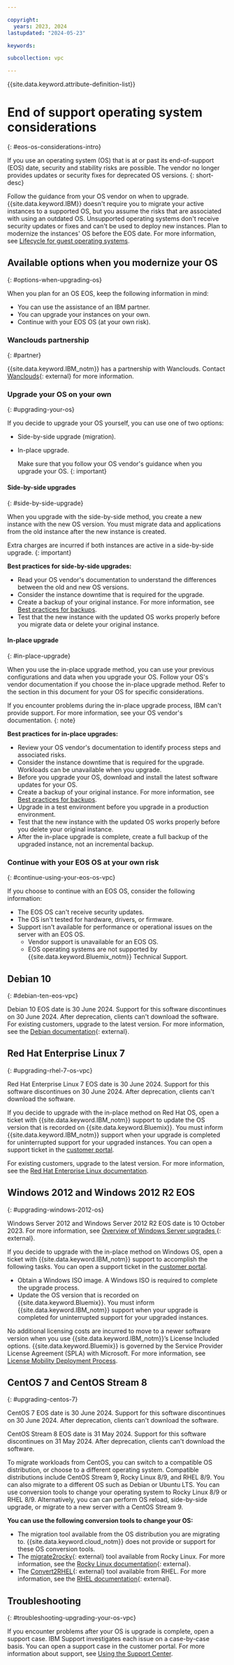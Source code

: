 ```yaml
---

copyright:
  years: 2023, 2024
lastupdated: "2024-05-23"

keywords:

subcollection: vpc

---
```


{{site.data.keyword.attribute-definition-list}}

# End of support operating system considerations
{: #eos-os-considerations-intro}

If you use an operating system (OS) that is at or past its end-of-support (EOS) date, security and stability risks are possible. The vendor no longer provides updates or security fixes for deprecated OS versions.
{: short-desc}

Follow the guidance from your OS vendor on when to upgrade. {{site.data.keyword.IBM}} doesn't require you to migrate your active instances to a supported OS, but you assume the risks that are associated with using an outdated OS. Unsupported operating systems don't receive security updates or fixes and can't be used to deploy new instances. Plan to modernize the instances' OS before the EOS date. For more information, see [Lifecycle for guest operating systems](/docs/vpc?topic=vpc-guest-os-lifecycle).

## Available options when you modernize your OS
{: #options-when-upgrading-os}

When you plan for an OS EOS, keep the following information in mind:

* You can use the assistance of an IBM partner. 
* You can upgrade your instances on your own.
* Continue with your EOS OS (at your own risk).

### Wanclouds partnership
{: #partner}

{{site.data.keyword.IBM_notm}} has a partnership with Wanclouds. Contact [Wanclouds](https://wanclouds.net/ibm-request){: external} for more information.

### Upgrade your OS on your own
{: #upgrading-your-os}

If you decide to upgrade your OS yourself, you can use one of two options:

- Side-by-side upgrade (migration).
- In-place upgrade.
   
   Make sure that you follow your OS vendor's guidance when you upgrade your OS.
   {: important}
   
#### Side-by-side upgrades
{: #side-by-side-upgrade}

When you upgrade with the side-by-side method, you create a new instance with the new OS version. You must migrate data and applications from the old instance after the new instance is created.

Extra charges are incurred if both instances are active in a side-by-side upgrade.
{: important}

**Best practices for side-by-side upgrades:**

- Read your OS vendor's documentation to understand the differences between the old and new OS versions.
- Consider the instance downtime that is required for the upgrade.
- Create a backup of your original instance. For more information, see [Best practices for backups](/docs/vpc?topic=vpc-backups-vpc-best-practices&interface=ui).
- Test that the new instance with the updated OS works properly before you migrate data or delete your original instance.

#### In-place upgrade
{: #in-place-upgrade}

When you use the in-place upgrade method, you can use your previous configurations and data when you upgrade your OS. Follow your OS's vendor documentation if you choose the in-place upgrade method. Refer to the section in this document for your OS for specific considerations.

If you encounter problems during the in-place upgrade process, IBM can't provide support. For more information, see your OS vendor's documentation.
{: note}

**Best practices for in-place upgrades:**

- Review your OS vendor's documentation to identify process steps and associated risks.
- Consider the instance downtime that is required for the upgrade. Workloads can be unavailable when you upgrade.
- Before you upgrade your OS, download and install the latest software updates for your OS.
- Create a backup of your original instance. For more information, see [Best practices for backups](/docs/vpc?topic=vpc-backups-vpc-best-practices&interface=ui).
- Upgrade in a test environment before you upgrade in a production environment.
- Test that the new instance with the updated OS works properly before you delete your original instance.
- After the in-place upgrade is complete, create a full backup of the upgraded instance, not an incremental backup.

### Continue with your EOS OS at your own risk
{: #continue-using-your-eos-os-vpc}

If you choose to continue with an EOS OS, consider the following information:

- The EOS OS can't receive security updates.
- The OS isn't tested for hardware, drivers, or firmware.
- Support isn't available for performance or operational issues on the server with an EOS OS.
   - Vendor support is unavailable for an EOS OS.
   - EOS operating systems are not supported by {{site.data.keyword.Bluemix_notm}} Technical Support.

## Debian 10
{: #debian-ten-eos-vpc}

Debian 10 EOS date is 30 June 2024. Support for this software discontinues on 30 June 2024. After deprecation, clients can't download the software. For existing customers, upgrade to the latest version.
For more information, see the [Debian documentation](https://www.debian.org/releases/bookworm/amd64/release-notes/ch-upgrading.en.html){: external}.

## Red Hat Enterprise Linux 7
{: #upgrading-rhel-7-os-vpc}

Red Hat Enterprise Linux 7 EOS date is 30 June 2024. Support for this software discontinues on 30 June 2024. After deprecation, clients can't download the software.

If you decide to upgrade with the in-place method on Red Hat OS, open a ticket with {{site.data.keyword.IBM_notm}} support to update the OS version that is recorded on {{site.data.keyword.Bluemix}}. You must inform {{site.data.keyword.IBM_notm}} support when your upgrade is completed for uninterrupted support for your upgraded instances. You can open a support ticket in the [customer portal](https://cloud.ibm.com/).

For existing customers, upgrade to the latest version. For more information, see the [Red Hat Enterprise Linux documentation](https://access.redhat.com/support/policy/updates/errata).

## Windows 2012 and Windows 2012 R2 EOS
{: #upgrading-windows-2012-os}

Windows Server 2012 and Windows Server 2012 R2 EOS date is 10 October 2023. For more information, see [Overview of Windows Server upgrades
](https://learn.microsoft.com/en-us/windows-server/get-started/upgrade-overview){: external}.

If you decide to upgrade with the in-place method on Windows OS, open a ticket with {{site.data.keyword.IBM_notm}} support to accomplish the following tasks. You can open a support ticket in the [customer portal](https://cloud.ibm.com/).
- Obtain a Windows ISO image. A Windows ISO is required to complete the upgrade process.
- Update the OS version that is recorded on {{site.data.keyword.Bluemix}}. You must inform {{site.data.keyword.IBM_notm}} support when your upgrade is completed for uninterrupted support for your upgraded instances.

No additional licensing costs are incurred to move to a newer software version when you use {{site.data.keyword.IBM_notm}}’s License Included options. {{site.data.keyword.Bluemix}} is governed by the Service Provider License Agreement (SPLA) with Microsoft. For more information, see [License Mobility Deployment Process](/docs/microsoft?topic=microsoft-microsoft-license-mobility-process).

## CentOS 7 and CentOS Stream 8
{: #upgrading-centos-7}

CentOS 7 EOS date is 30 June 2024. Support for this software discontinues on 30 June 2024. After deprecation, clients can't download the software.

CentOS Stream 8 EOS date is 31 May 2024. Support for this software discontinues on 31 May 2024. After deprecation, clients can't download the software.

To migrate workloads from CentOS, you can switch to a compatible OS distribution, or choose to a different operating system. Compatible distributions include CentOS Stream 9, Rocky Linux 8/9, and RHEL 8/9. You can also migrate to a different OS such as Debian or Ubuntu LTS. You can use conversion tools to change your operating system to Rocky Linux 8/9 or RHEL 8/9. Alternatively, you can can perform OS reload, side-by-side upgrade, or migrate to a new server with a CentOS Stream 9.

**You can use the following conversion tools to change your OS:**

- The migration tool available from the OS distribution you are migrating to. {{site.data.keyword.cloud_notm}} does not provide or support for these OS conversion tools.
- The [migrate2rocky](https://github.com/rocky-linux/rocky-tools/tree/main/migrate2rocky){: external} tool available from Rocky Linux. For more information, see the [Rocky Linux documentation](https://docs.rockylinux.org/){: external}.
- The [Convert2RHEL](https://www.redhat.com/en/technologies/linux-platforms/enterprise-linux/migration-process/convert2rhel-how-to-convert-from-centos-linux-to-red-hat-enterprise-linux){: external} tool available from RHEL. For more information, see the [RHEL documentation](https://www.redhat.com/en/technologies/linux-platforms/enterprise-linux/migration-process/convert2rhel-how-to-convert-from-centos-linux-to-red-hat-enterprise-linux){: external}.

## Troubleshooting
{: #troubleshooting-upgrading-your-os-vpc}

If you encounter problems after your OS is upgrade is complete, open a support case. IBM Support investigates each issue on a
case-by-case basis. You can open a support case in the customer portal. For more information about support, see [Using the Support Center](/docs/get-support?topic=get-support-using-avatar).
